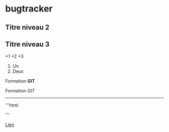 # bugtracker

## Titre niveau 2

## Titre niveau 3

+1
+2
+3

1. Un
2. Deux

Formation **GIT**

Formation *GIT*

---

'''html
<html></html>
'''

[Lien](http://google.fr)
